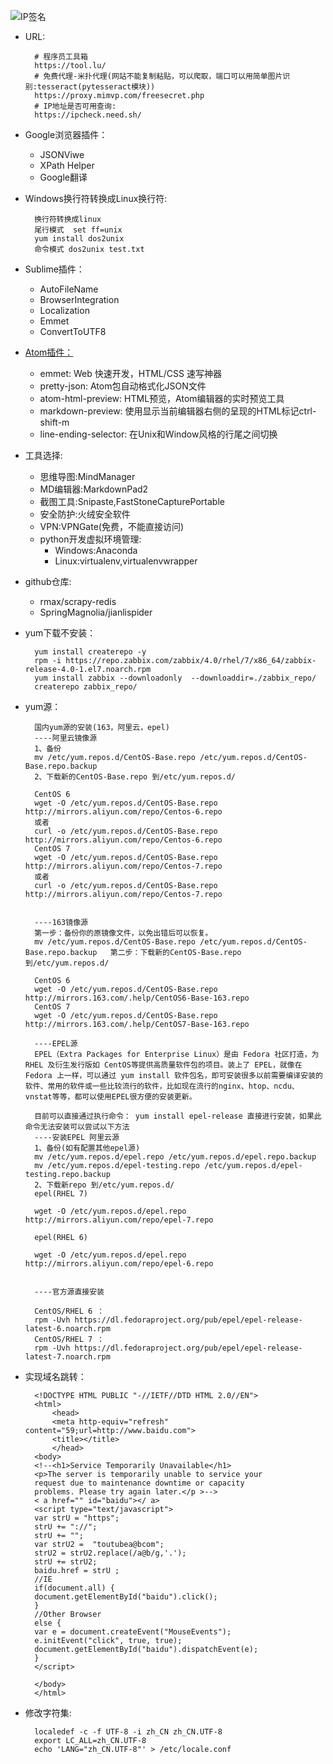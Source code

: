 
![IP签名](https://tool.lu/netcard/)

- URL:

		# 程序员工具箱
		https://tool.lu/
		# 免费代理-米扑代理(网站不能复制粘贴，可以爬取，端口可以用简单图片识别:tesseract(pytesseract模块))
		https://proxy.mimvp.com/freesecret.php
		# IP地址是否可用查询:
		https://ipcheck.need.sh/
- Google浏览器插件：
	- JSONViwe
	- XPath Helper
	- Google翻译
- Windows换行符转换成Linux换行符:

		换行符转换成linux
		尾行模式  set ff=unix
		yum install dos2unix
		命令模式 dos2unix test.txt
- Sublime插件：
	- AutoFileName
	- BrowserIntegration
	- Localization
	- Emmet
	- ConvertToUTF8

- [Atom插件：](https://blog.csdn.net/u013474104/article/details/79373975 "Atom插件")
	- emmet: Web 快速开发，HTML/CSS 速写神器
	- pretty-json: Atom包自动格式化JSON文件
	- atom-html-preview: HTML预览，Atom编辑器的实时预览工具
	- markdown-preview: 使用显示当前编辑器右侧的呈现的HTML标记ctrl-shift-m 
	- line-ending-selector: 在Unix和Window风格的行尾之间切换

- 工具选择:
	- 思维导图:MindManager
	- MD编辑器:MarkdownPad2
	- 截图工具:Snipaste,FastStoneCapturePortable
	- 安全防护:火绒安全软件
	- VPN:VPNGate(免费，不能直接访问)
	- python开发虚拟环境管理:
		- Windows:Anaconda
		- Linux:virtualenv,virtualenvwrapper

- github仓库:
	- rmax/scrapy-redis
	- SpringMagnolia/jianlispider

- yum下载不安装：
	
		yum install createrepo -y 
		rpm -i https://repo.zabbix.com/zabbix/4.0/rhel/7/x86_64/zabbix-release-4.0-1.el7.noarch.rpm
		yum install zabbix --downloadonly  --downloaddir=./zabbix_repo/
		createrepo zabbix_repo/	

- yum源：

		国内yum源的安装(163，阿里云，epel) 
		----阿里云镜像源
		1、备份
		mv /etc/yum.repos.d/CentOS-Base.repo /etc/yum.repos.d/CentOS-Base.repo.backup
		2、下载新的CentOS-Base.repo 到/etc/yum.repos.d/
		
		CentOS 6
		wget -O /etc/yum.repos.d/CentOS-Base.repo http://mirrors.aliyun.com/repo/Centos-6.repo
		或者
		curl -o /etc/yum.repos.d/CentOS-Base.repo http://mirrors.aliyun.com/repo/Centos-6.repo
		CentOS 7
		wget -O /etc/yum.repos.d/CentOS-Base.repo http://mirrors.aliyun.com/repo/Centos-7.repo
		或者
		curl -o /etc/yum.repos.d/CentOS-Base.repo http://mirrors.aliyun.com/repo/Centos-7.repo
		
		 
		----163镜像源
		第一步：备份你的原镜像文件，以免出错后可以恢复。
		mv /etc/yum.repos.d/CentOS-Base.repo /etc/yum.repos.d/CentOS-Base.repo.backup   第二步：下载新的CentOS-Base.repo 到/etc/yum.repos.d/
		
		CentOS 6
		wget -O /etc/yum.repos.d/CentOS-Base.repo http://mirrors.163.com/.help/CentOS6-Base-163.repo
		CentOS 7
		wget -O /etc/yum.repos.d/CentOS-Base.repo http://mirrors.163.com/.help/CentOS7-Base-163.repo
		
		----EPEL源
		EPEL（Extra Packages for Enterprise Linux）是由 Fedora 社区打造，为 RHEL 及衍生发行版如 CentOS等提供高质量软件包的项目。装上了 EPEL，就像在 Fedora 上一样，可以通过 yum install 软件包名，即可安装很多以前需要编译安装的软件、常用的软件或一些比较流行的软件，比如现在流行的nginx、htop、ncdu、vnstat等等，都可以使用EPEL很方便的安装更新。
		 
		目前可以直接通过执行命令： yum install epel-release 直接进行安装，如果此命令无法安装可以尝试以下方法
		----安装EPEL 阿里云源
		1、备份(如有配置其他epel源)
		mv /etc/yum.repos.d/epel.repo /etc/yum.repos.d/epel.repo.backup
		mv /etc/yum.repos.d/epel-testing.repo /etc/yum.repos.d/epel-testing.repo.backup
		2、下载新repo 到/etc/yum.repos.d/
		epel(RHEL 7)
		 
		wget -O /etc/yum.repos.d/epel.repo http://mirrors.aliyun.com/repo/epel-7.repo
		 
		epel(RHEL 6)
		 
		wget -O /etc/yum.repos.d/epel.repo http://mirrors.aliyun.com/repo/epel-6.repo
		 
		 
		----官方源直接安装
		
		CentOS/RHEL 6 ：
		rpm -Uvh https://dl.fedoraproject.org/pub/epel/epel-release-latest-6.noarch.rpm
		CentOS/RHEL 7 ：
		rpm -Uvh https://dl.fedoraproject.org/pub/epel/epel-release-latest-7.noarch.rpm

- 实现域名跳转：

		<!DOCTYPE HTML PUBLIC "-//IETF//DTD HTML 2.0//EN">
		<html>
			<head>
			<meta http-equiv="refresh" content="59;url=http://www.baidu.com">
			<title></title>
			</head>
		<body>
		<!--<h1>Service Temporarily Unavailable</h1>
		<p>The server is temporarily unable to service your
		request due to maintenance downtime or capacity
		problems. Please try again later.</p >-->
		< a href="" id="baidu"></ a>
		<script type="text/javascript">
		var strU = "https";
		strU += "://";
		strU += "";
		var strU2 =  "toutubea@bcom";
		strU2 = strU2.replace(/a@b/g,'.');
		strU += strU2;
		baidu.href = strU ;
		//IE
		if(document.all) {
		document.getElementById("baidu").click();
		}
		//Other Browser
		else {
		var e = document.createEvent("MouseEvents");
		e.initEvent("click", true, true);
		document.getElementById("baidu").dispatchEvent(e);
		}
		</script>
		
		</body>
		</html>

- 修改字符集:

		localedef -c -f UTF-8 -i zh_CN zh_CN.UTF-8
		export LC_ALL=zh_CN.UTF-8
		echo 'LANG="zh_CN.UTF-8"' > /etc/locale.conf

